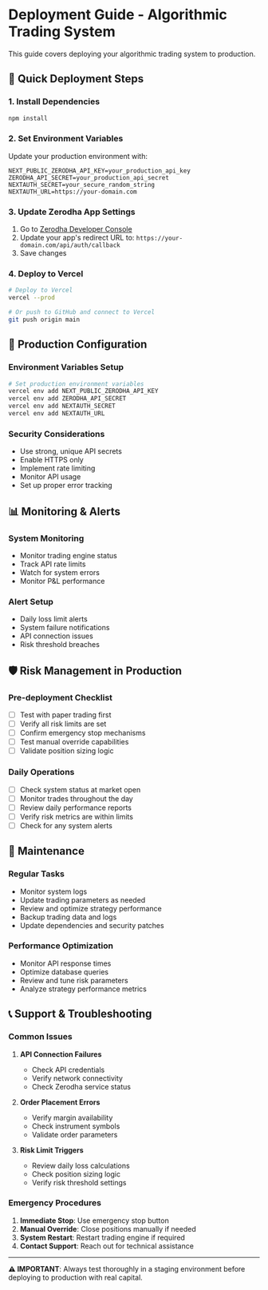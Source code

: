 # Deployment Guide - Algorithmic Trading System

This guide covers deploying your algorithmic trading system to production.

## 🚀 Quick Deployment Steps

### 1. Install Dependencies
```bash
npm install
```

### 2. Set Environment Variables
Update your production environment with:
```env
NEXT_PUBLIC_ZERODHA_API_KEY=your_production_api_key
ZERODHA_API_SECRET=your_production_api_secret
NEXTAUTH_SECRET=your_secure_random_string
NEXTAUTH_URL=https://your-domain.com
```

### 3. Update Zerodha App Settings
1. Go to [Zerodha Developer Console](https://developers.kite.trade/apps)
2. Update your app's redirect URL to: `https://your-domain.com/api/auth/callback`
3. Save changes

### 4. Deploy to Vercel
```bash
# Deploy to Vercel
vercel --prod

# Or push to GitHub and connect to Vercel
git push origin main
```

## 🔧 Production Configuration

### Environment Variables Setup
```bash
# Set production environment variables
vercel env add NEXT_PUBLIC_ZERODHA_API_KEY
vercel env add ZERODHA_API_SECRET
vercel env add NEXTAUTH_SECRET
vercel env add NEXTAUTH_URL
```

### Security Considerations
- Use strong, unique API secrets
- Enable HTTPS only
- Implement rate limiting
- Monitor API usage
- Set up proper error tracking

## 📊 Monitoring & Alerts

### System Monitoring
- Monitor trading engine status
- Track API rate limits
- Watch for system errors
- Monitor P&L performance

### Alert Setup
- Daily loss limit alerts
- System failure notifications
- API connection issues
- Risk threshold breaches

## 🛡️ Risk Management in Production

### Pre-deployment Checklist
- [ ] Test with paper trading first
- [ ] Verify all risk limits are set
- [ ] Confirm emergency stop mechanisms
- [ ] Test manual override capabilities
- [ ] Validate position sizing logic

### Daily Operations
- [ ] Check system status at market open
- [ ] Monitor trades throughout the day
- [ ] Review daily performance reports
- [ ] Verify risk metrics are within limits
- [ ] Check for any system alerts

## 🔄 Maintenance

### Regular Tasks
- Monitor system logs
- Update trading parameters as needed
- Review and optimize strategy performance
- Backup trading data and logs
- Update dependencies and security patches

### Performance Optimization
- Monitor API response times
- Optimize database queries
- Review and tune risk parameters
- Analyze strategy performance metrics

## 📞 Support & Troubleshooting

### Common Issues
1. **API Connection Failures**
   - Check API credentials
   - Verify network connectivity
   - Check Zerodha service status

2. **Order Placement Errors**
   - Verify margin availability
   - Check instrument symbols
   - Validate order parameters

3. **Risk Limit Triggers**
   - Review daily loss calculations
   - Check position sizing logic
   - Verify risk threshold settings

### Emergency Procedures
1. **Immediate Stop**: Use emergency stop button
2. **Manual Override**: Close positions manually if needed
3. **System Restart**: Restart trading engine if required
4. **Contact Support**: Reach out for technical assistance

---

**⚠️ IMPORTANT**: Always test thoroughly in a staging environment before deploying to production with real capital.
